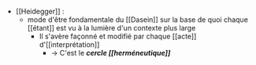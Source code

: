 - [[Heidegger]] : 
	- mode d'être fondamentale du [[Dasein]] sur la base de quoi chaque [[étant]] est vu à la lumière d'un contexte plus large
        - Il s'avère façonné et modifié par chaque [[acte]] d'[[interprétation]]
          - → C'est le ***cercle [[herméneutique]]***